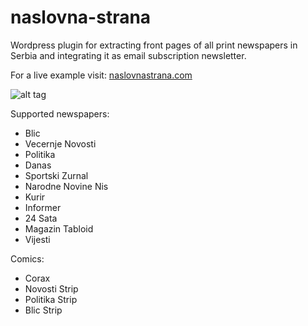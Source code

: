 naslovna-strana
===============

Wordpress plugin for extracting front pages of all print newspapers in Serbia and integrating it as email subscription newsletter.

For a live example visit: [naslovnastrana.com](http://naslovnastrana.com)

![alt tag](http://i.imgur.com/xF1hlc2.png)

Supported newspapers:
 - Blic
 - Vecernje Novosti
 - Politika
 - Danas
 - Sportski Zurnal
 - Narodne Novine Nis
 - Kurir
 - Informer
 - 24 Sata
 - Magazin Tabloid
 - Vijesti

Comics:
 - Corax
 - Novosti Strip
 - Politika Strip
 - Blic Strip
